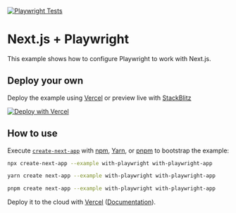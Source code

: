 [![Playwright Tests](https://github.com/ibrahimAlphaSquad/playwright/actions/workflows/playwright.yml/badge.svg)](https://github.com/ibrahimAlphaSquad/playwright/actions/workflows/playwright.yml)


# Next.js + Playwright

This example shows how to configure Playwright to work with Next.js.

## Deploy your own

Deploy the example using [Vercel](https://vercel.com?utm_source=github&utm_medium=readme&utm_campaign=next-example) or preview live with [StackBlitz](https://stackblitz.com/github/vercel/next.js/tree/canary/examples/with-playwright)

[![Deploy with Vercel](https://vercel.com/button)](https://vercel.com/new/clone?repository-url=https://github.com/vercel/next.js/tree/canary/examples/with-playwright&project-name=with-playwright&repository-name=with-playwright)

## How to use

Execute [`create-next-app`](https://github.com/vercel/next.js/tree/canary/packages/create-next-app) with [npm](https://docs.npmjs.com/cli/init), [Yarn](https://yarnpkg.com/lang/en/docs/cli/create/), or [pnpm](https://pnpm.io) to bootstrap the example:

```bash
npx create-next-app --example with-playwright with-playwright-app
```

```bash
yarn create next-app --example with-playwright with-playwright-app
```

```bash
pnpm create next-app --example with-playwright with-playwright-app
```

Deploy it to the cloud with [Vercel](https://vercel.com/new?utm_source=github&utm_medium=readme&utm_campaign=next-example) ([Documentation](https://nextjs.org/docs/deployment)).




